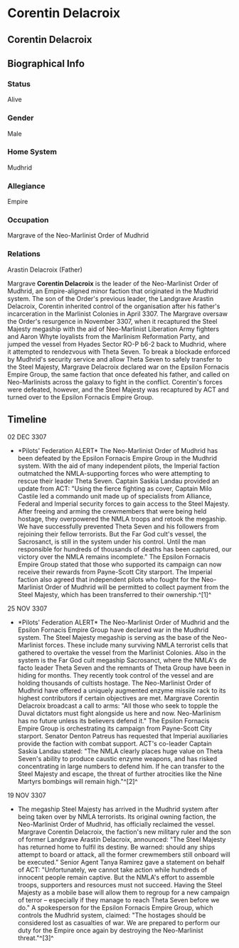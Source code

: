 # Corentin Delacroix
## Corentin Delacroix

		

## Biographical Info

### Status

Alive

### Gender

Male

### Home System

Mudhrid

### Allegiance

Empire

### Occupation

Margrave of the Neo-Marlinist Order of Mudhrid

### Relations

Arastin Delacroix (Father)

Margrave **Corentin Delacroix** is the leader of the Neo-Marlinist Order of Mudhrid, an Empire-aligned minor faction that originated in the Mudhrid system. The son of the Order's previous leader, the Landgrave Arastin Delacroix, Corentin inherited control of the organisation after his father's incarceration in the Marlinist Colonies in April 3307. The Margrave oversaw the Order's resurgence in November 3307, when it recaptured the Steel Majesty megaship with the aid of Neo-Marlinist Liberation Army fighters and Aaron Whyte loyalists from the Marlinism Reformation Party, and jumped the vessel from Hyades Sector RO-P b6-2 back to Mudhrid, where it attempted to rendezvous with Theta Seven. To break a blockade enforced by Mudhrid's security service and allow Theta Seven to safely transfer to the Steel Majesty, Margrave Delacroix declared war on the Epsilon Fornacis Empire Group, the same faction that once defeated his father, and called on Neo-Marlinists across the galaxy to fight in the conflict. Corentin's forces were defeated, however, and the Steel Majesty was recaptured by ACT and turned over to the Epsilon Fornacis Empire Group.

## Timeline

02 DEC 3307

- \*Pilots' Federation ALERT\*
The Neo-Marlinist Order of Mudhrid has been defeated by the Epsilon Fornacis Empire Group in the Mudhrid system. With the aid of many independent pilots, the Imperial faction outmatched the NMLA-supporting forces who were attempting to rescue their leader Theta Seven. Captain Saskia Landau provided an update from ACT: "Using the fierce fighting as cover, Captain Milo Castile led a commando unit made up of specialists from Alliance, Federal and Imperial security forces to gain access to the Steel Majesty. After freeing and arming the crewmembers that were being held hostage, they overpowered the NMLA troops and retook the megaship. We have successfully prevented Theta Seven and his followers from rejoining their fellow terrorists. But the Far God cult's vessel, the Sacrosanct, is still in the system under his control. Until the man responsible for hundreds of thousands of deaths has been captured, our victory over the NMLA remains incomplete." The Epsilon Fornacis Empire Group stated that those who supported its campaign can now receive their rewards from Payne-Scott City starport. The Imperial faction also agreed that independent pilots who fought for the Neo-Marlinist Order of Mudhrid will be permitted to collect payment from the Steel Majesty, which has been transferred to their ownership.^[1]^

25 NOV 3307

- \*Pilots' Federation ALERT\*
The Neo-Marlinist Order of Mudhrid and the Epsilon Fornacis Empire Group have declared war in the Mudhrid system. The Steel Majesty megaship is serving as the base of the Neo-Marlinist forces. These include many surviving NMLA terrorist cells that gathered to overtake the vessel from the Marlinist Colonies. Also in the system is the Far God cult megaship Sacrosanct, where the NMLA's de facto leader Theta Seven and the remnants of Theta Group have been in hiding for months. They recently took control of the vessel and are holding thousands of cultists hostage. The Neo-Marlinist Order of Mudhrid have offered a uniquely augmented enzyme missile rack to its highest contributors if certain objectives are met. Margrave Corentin Delacroix broadcast a call to arms: "All those who seek to topple the Duval dictators must fight alongside us here and now. Neo-Marlinism has no future unless its believers defend it." The Epsilon Fornacis Empire Group is orchestrating its campaign from Payne-Scott City starport. Senator Denton Patreus has requested that Imperial auxiliaries provide the faction with combat support. ACT's co-leader Captain Saskia Landau stated: "The NMLA clearly places huge value on Theta Seven's ability to produce caustic enzyme weapons, and has risked concentrating in large numbers to defend him. If he can transfer to the Steel Majesty and escape, the threat of further atrocities like the Nine Martyrs bombings will remain high."^[2]^

19 NOV 3307

- The megaship Steel Majesty has arrived in the Mudhrid system after being taken over by NMLA terrorists. Its original owning faction, the Neo-Marlinist Order of Mudhrid, has officially reclaimed the vessel. Margrave Corentin Delacroix, the faction's new military ruler and the son of former Landgrave Arastin Delacroix, announced: "The Steel Majesty has returned home to fulfil its destiny. Be warned: should any ships attempt to board or attack, all the former crewmembers still onboard will be executed." Senior Agent Tanya Ramirez gave a statement on behalf of ACT: "Unfortunately, we cannot take action while hundreds of innocent people remain captive. But the NMLA's effort to assemble troops, supporters and resources must not succeed. Having the Steel Majesty as a mobile base will allow them to regroup for a new campaign of terror – especially if they manage to reach Theta Seven before we do." A spokesperson for the Epsilon Fornacis Empire Group, which controls the Mudhrid system, claimed: "The hostages should be considered lost as casualties of war. We are prepared to perform our duty for the Empire once again by destroying the Neo-Marlinist threat."^[3]^